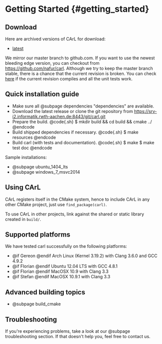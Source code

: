 Getting Started {#getting_started}
=======

Download
--------
Here are archived versions of CArL for download:
- [latest](http://ths.informatik.rwth-aachen.de/releases/carl-latest.tgz)

We mirror our master branch to github.com. If you want to use the newest bleeding edge version, you can checkout from https://github.com/nafur/carl.
Although we try to keep the master branch stable, there is a chance that the current revision is broken.
You can check [here](https://travis-ci.org/nafur/carl/builds) if the current revision compiles and all the unit tests work.

Quick installation guide
--------------------------------------------
- Make sure all @subpage dependencies "dependencies" are available.
- Download the latest release or clone the git repository from https://srv-i2.informatik.rwth-aachen.de:8443/git/carl.git
- Prepare the build.
@code{.sh}
$ mkdir build && cd build && cmake ../
@endcode
- Build shipped dependencies if necessary.
@code{.sh}
$ make resources
@endcode
- Build carl (with tests and documentation).
@code{.sh}
$ make
$ make test doc
@endcode

Sample installations:
- @subpage ubuntu_1404_lts
- @subpage windows_7_msvc2014
 
Using CArL
--------------------------------------------
CArL registers itself in the CMake system, hence to include CArL in any other CMake project, just use `find_package(carl)`.

To use CArL in other projects, link against the shared or static library created in `build/`.

Supported platforms
--------------------------------------------
We have tested carl successfully on the following platforms:

- @if Gereon @endif     Arch Linux (Kernel 3.19.2) with Clang 3.6.0 and GCC 4.9.2
- @if Florian @endif    Ubuntu 12.04 LTS with GCC 4.8.1
- @if Florian @endif    MacOSX 10.9 with Clang 3.3
- @if Stefan @endif		MacOSX 10.9.1 with Clang 3.3

Advanced building topics
--------------------------------------------
- @subpage build_cmake

Troubleshooting
--------------------------------------------
If you're experiencing problems, take a look at our @subpage troubleshooting section. If that doesn't help you, feel free to contact us.
